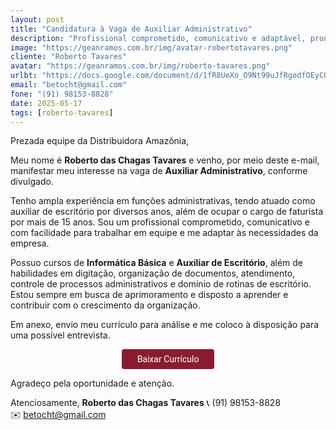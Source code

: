 ```yaml
---
layout: post
title: "Candidatura à Vaga de Auxiliar Administrativo"
description: "Profissional comprometido, comunicativo e adaptável, pronto para agregar valor à equipe!"
image: "https://geanramos.com.br/img/avatar-robertotavares.png"
cliente: "Roberto Tavares"
avatar: "https://geanramos.com.br/img/roberto-tavares.png"
urlbt: "https://docs.google.com/document/d/1fR8UeXo_O9Nt99uJfRgodfOEyCOHoARvHt8_ZiPtLgY/export?format=pdf"
email: "betocht@gmail.com"
fone: "(91) 98153-8828"
date: 2025-05-17
tags: [roberto-tavares]
---
```

Prezada equipe da Distribuidora Amazônia,

Meu nome é **Roberto das Chagas Tavares** e venho, por meio deste e-mail, manifestar meu interesse na vaga de **Auxiliar Administrativo**, conforme divulgado.

Tenho ampla experiência em funções administrativas, tendo atuado como auxiliar de escritório por diversos anos, além de ocupar o cargo de faturista por mais de 15 anos. Sou um profissional comprometido, comunicativo e com facilidade para trabalhar em equipe e me adaptar às necessidades da empresa.

Possuo cursos de **Informática Básica** e **Auxiliar de Escritório**, além de habilidades em digitação, organização de documentos, atendimento, controle de processos administrativos e domínio de rotinas de escritório. Estou sempre em busca de aprimoramento e disposto a aprender e contribuir com o crescimento da organização.

Em anexo, envio meu currículo para análise e me coloco à disposição para uma possível entrevista.

<center><a href="{{ page.urlbt }}" class="btn" style="display: inline-block;padding: 8px 25px;color: white;font-size: 14px;text-decoration: none;border-radius: 4px;text-align: center;cursor: pointer;display: inline-block;font-weight: 400;font-family: 'Roboto', Tahoma, Verdana, Segoe, sans-serif;background-color: #8a1c2f;">Baixar Currículo</a></center>

Agradeço pela oportunidade e atenção.

Atenciosamente,
**Roberto das Chagas Tavares**
📞 (91) 98153-8828<br>
✉️ betocht@gmail.com
